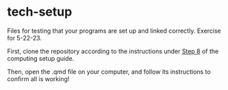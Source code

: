 # tech-setup
Files for testing that your programs are set up and linked correctly. Exercise for 5-22-23.

First, clone the repository according to the instructions under [Step 8](https://soc333-sum23.github.io/computing-setup.html#step-8-clone-the-repo-start-a-new-rstudio-project) of the computing setup guide. 

Then, open the .qmd file on your computer, and follow its instructions to confirm all is working!
